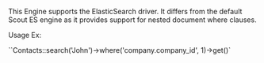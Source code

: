This Engine supports the ElasticSearch driver. It differs from the default
Scout ES engine as it provides support for nested document where clauses.


Usage Ex:

``Contacts::search('John')->where('company.company_id', 1)->get()`
